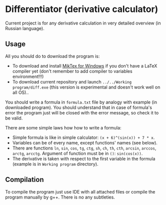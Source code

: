 # Differentiator (derivative calculator)

Current project is for any derivative calculation in very detailed overview (in Russian language).

## Usage

All you should do to download the program is:

* To download and install [MikTex for Windows](https://miktex.org/download) if you don't have a LaTeX compiler yet (don't remember to add compiler to variables environment!!!)
* To download current repository and launch `../../Working program/diff.exe` (this version is experimental and doesn't work well on all OS)..

You should write a formula in `formula.txt` file by analogy with example (in downloaded program). You should understand that in case of formula's error the program just will be closed with the error message, so check it to be valid.

There are some simple laws how how to write a formula:

* Simple formula is like in simple calculator: `(x + 6)^(sin(x)) + 7 * x`.
* Variables can be of every name, except functions' names (see below).
* There are functions `ln`, `sin`, `cos`, `tg`, `ctg`, `sh`, `ch`, `th`, `cth`, `arcsin`, `arccos`, `arctg`, `arcctg`. Argument of function must be in `()`: `sin(cos(x))`.
* The derivative is taken with respect to the first variable in the formula (example is in `Working program` directory).

## Compilation

To compile the program just use IDE with all attached files or compile the program manually by g++. There is no any subtleties.
